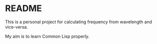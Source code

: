 # README

This is a personal project for calculating frequency from wavelength and vice-versa.

My aim is to learn Common Lisp properly.